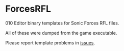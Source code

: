 # ForcesRFL
010 Editor binary templates for Sonic Forces RFL files.

All of these were dumped from the game executable.

Please report template problems in [issues](https://github.com/blueskythlikesclouds/ForcesRFL/issues).